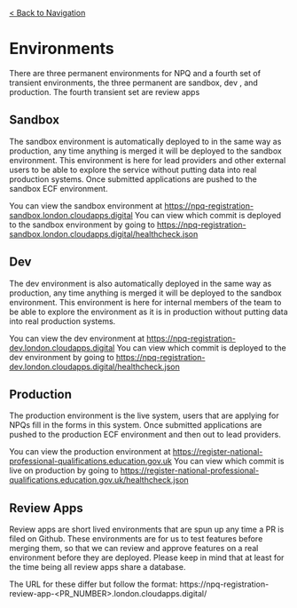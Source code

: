 [< Back to Navigation](../README.md)

# Environments
There are three permanent environments for NPQ and a fourth set of transient environments, the three permanent are sandbox, dev , and production. The fourth transient set are review apps

## Sandbox

The sandbox environment is automatically deployed to in the same way as production, any time anything is merged it will be deployed to the sandbox environment.
This environment is here for lead providers and other external users to be able to explore the service without putting data into real production systems. Once submitted applications are pushed to the sandbox ECF environment.

You can view the sandbox environment at https://npq-registration-sandbox.london.cloudapps.digital
You can view which commit is deployed to the sandbox environment by going to https://npq-registration-sandbox.london.cloudapps.digital/healthcheck.json

## Dev

The dev environment is also automatically deployed in the same way as production, any time anything is merged it will be deployed to the sandbox environment.
This environment is here for internal members of the team to be able to explore the environment as it is in production without putting data into real production systems.

You can view the dev environment at https://npq-registration-dev.london.cloudapps.digital
You can view which commit is deployed to the dev environment by going to https://npq-registration-dev.london.cloudapps.digital/healthcheck.json

## Production
The production environment is the live system, users that are applying for NPQs fill in the forms in this system. Once submitted applications are pushed to the production ECF environment and then out to lead providers.

You can view the production environment at https://register-national-professional-qualifications.education.gov.uk
You can view which commit is live on production by going to https://register-national-professional-qualifications.education.gov.uk/healthcheck.json

## Review Apps

Review apps are short lived environments that are spun up any time a PR is filed on Github.
These environments are for us to test features before merging them, so that we can review and approve features on a real environment before they are deployed.
Please keep in mind that at least for the time being all review apps share a database.

The URL for these differ but follow the format: https://npq-registration-review-app-<PR_NUMBER>.london.cloudapps.digital/

